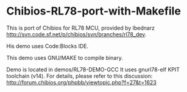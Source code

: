 Chibios-RL78-port-with-Makefile
===============================

This is port of Chibios for RL78 MCU, provided by 
lbednarz 
http://svn.code.sf.net/p/chibios/svn/branches/rl78_dev.

His demo uses Code:Blocks IDE. 

This demo uses GNU/MAKE to compile binary.

Demo is located in demos/RL78-DEMO-GCC
It uses gnurl78-elf KPIT toolchain (v14).
For details, please refer to this discussion:
http://forum.chibios.org/phpbb/viewtopic.php?f=27&t=1623
